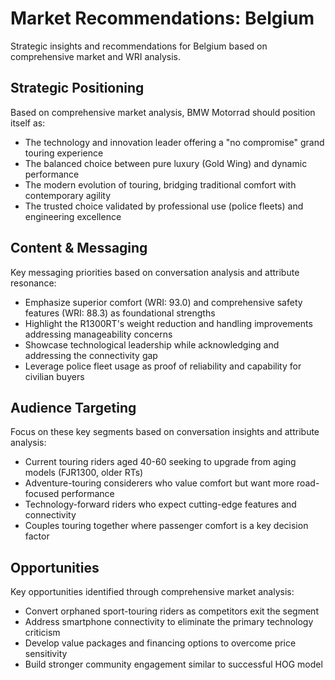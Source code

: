 # Market Recommendations: Belgium

Strategic insights and recommendations for Belgium based on comprehensive market and WRI analysis.

## Strategic Positioning
Based on comprehensive market analysis, BMW Motorrad should position itself as:
- The technology and innovation leader offering a "no compromise" grand touring experience
- The balanced choice between pure luxury (Gold Wing) and dynamic performance
- The modern evolution of touring, bridging traditional comfort with contemporary agility
- The trusted choice validated by professional use (police fleets) and engineering excellence

## Content & Messaging
Key messaging priorities based on conversation analysis and attribute resonance:
- Emphasize superior comfort (WRI: 93.0) and comprehensive safety features (WRI: 88.3) as foundational strengths
- Highlight the R1300RT's weight reduction and handling improvements addressing manageability concerns
- Showcase technological leadership while acknowledging and addressing the connectivity gap
- Leverage police fleet usage as proof of reliability and capability for civilian buyers

## Audience Targeting
Focus on these key segments based on conversation insights and attribute analysis:
- Current touring riders aged 40-60 seeking to upgrade from aging models (FJR1300, older RTs)
- Adventure-touring considerers who value comfort but want more road-focused performance
- Technology-forward riders who expect cutting-edge features and connectivity
- Couples touring together where passenger comfort is a key decision factor

## Opportunities
Key opportunities identified through comprehensive market analysis:
- Convert orphaned sport-touring riders as competitors exit the segment
- Address smartphone connectivity to eliminate the primary technology criticism
- Develop value packages and financing options to overcome price sensitivity
- Build stronger community engagement similar to successful HOG model